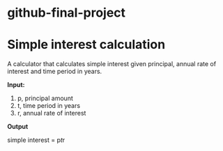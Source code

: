 # github-final-project
# Simple interest calculation
A calculator that calculates simple interest given principal, annual rate of interest and time period in years.

**Input:**

  1. p, principal amount
  2. t, time period in years
  3. r, annual rate of interest

**Output**

   simple interest = p*t*r
